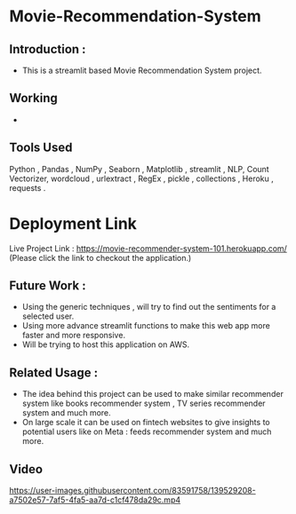 # Movie-Recommendation-System

## Introduction : 
- This is a streamlit based Movie Recommendation System project.


## Working

- 
  
## Tools Used

Python , Pandas , NumPy , Seaborn , Matplotlib , streamlit , NLP, Count Vectorizer,  wordcloud , urlextract , RegEx , pickle , collections , Heroku , requests .


# Deployment Link
Live Project Link : https://movie-recommender-system-101.herokuapp.com/
(Please click the link to checkout the application.)


## Future Work :
- Using the generic techniques , will try to find out the sentiments for a selected user.
- Using more advance streamlit functions to make this web app more faster and more responsive.
- Will be trying to host this application on AWS.

## Related Usage :
- The idea behind this project can be used to make similar recommender system like books recommender system , TV series recommender system and much more.
- On large scale it can be used on fintech websites to give insights to potential users like on Meta : feeds recommender system and much more.

## Video
https://user-images.githubusercontent.com/83591758/139529208-a7502e57-7af5-4fa5-aa7d-c1cf478da29c.mp4


